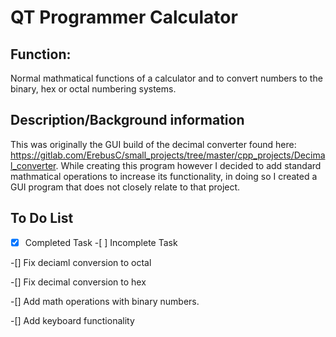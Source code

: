 QT Programmer Calculator
========================

Function: 
---------

Normal mathmatical functions of a calculator and to convert numbers to the binary, hex or octal numbering systems.

Description/Background information
----------------------------------

This was originally the GUI build of the decimal converter found here: https://gitlab.com/ErebusC/small_projects/tree/master/cpp_projects/Decimal_converter. While creating this program however I decided to add standard mathmatical operations to increase its functionality, in doing so I created a GUI program that does not closely relate to that project. 

To Do List
----------

-[x] Completed Task -[ ] Incomplete Task

-[] Fix deciaml conversion to octal

-[] Fix decimal conversion to hex

-[] Add math operations with binary numbers.

-[] Add keyboard functionality


